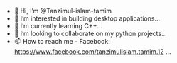 - 👋 Hi, I’m @Tanzimul-islam-tamim
- 👀 I’m interested in building desktop applications...
- 🌱 I’m currently learning C++...
- 💞️ I’m looking to collaborate on my python projects...
- 📫 How to reach me - Facebook: https://www.facebook.com/tanzimulislam.tamim.12 ...

<!---
Tanzimul-islam-tamim/Tanzimul-islam-tamim is a ✨ special ✨ repository because its `README.md` (this file) appears on your GitHub profile.
You can click the Preview link to take a look at your changes.
--->
